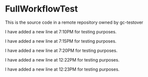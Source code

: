 # FullWorkflowTest

This is the source code in a remote repository owned by gc-testover

I have added a new line at 7:10PM for testing purposes.

I have added a new line at 7:15PM for testing purposes.

I have added a new line at 7:20PM for testing purposes.

I have added a new line at 12:22PM for testing purposes.

I have added a new line at 12:23PM for testing purposes.
